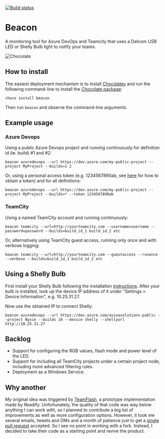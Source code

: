 <!-- markdownlint-disable MD041 -->
[![Build status](https://ci.appveyor.com/api/projects/status/sm9eoe5qd48b44ay?svg=true)](https://ci.appveyor.com/project/dennisdoomen/beacon)

# Beacon

A monitoring tool for Azure DevOps and Teamcity that uses a Delcom USB LED or Shelly Bulb light to notify your teams.

![Chocolate](./Images/Screenshot.png)

## How to install

The easiest deployment mechanism is to install [Chocolatey](https://chocolatey.org/) and run the following command-line to install the [Chocolate package](https://chocolatey.org/packages/beacon):

    choco install beacon

Then run `beacon` and observe the command-line arguments.

## Example usage
### Azure Devops
Using a public Azure Devops project and running continuously for definition id (ie. build) #1 and #2:

    beacon azuredevops --url https://dev.azure.com/my-public-project --project MyProject --builds=1 2

Or, using a personal access token (e.g. 1234567890ab, see [here](https://docs.microsoft.com/en-us/azure/devops/organizations/accounts/use-personal-access-tokens-to-authenticate?view=azure-devops&tabs=preview-page) for how to obtain a token) and for all definitions:

    beacon azuredevops --url https://dev.azure.com/my-public-project --project MyProject --builds=* --token 1234567890ab

### TeamCity
Using a named TeamCity account and running continuously:

    beacon teamcity --url=http://yourteamcity.com --username=username --password=password --builds=build_id_1 build_id_2 etc

Or, alternatively using TeamCity guest access, running only once and with verbose logging:

    beacon teamcity --url=http://yourteamcity.com --guestaccess --runonce --verbose --builds=build_id_1 build_id_2 etc

## Using a Shelly Bulb
First install your Shelly Bulb following the installation [instructions](https://shelly.cloud/documents/user_guide/shelly_bulb.pdf).
After your bulb is installed, look up the device IP address of it under "Settings > Device Information", e.g. 10.25.31.27.

Now use the obtained IP to connect Shelly:

    beacon azuredevops --url https://dev.azure.com/avivasolutions-public --project Nyxie --builds 10 --device shelly --shellyurl http://10.25.31.27

## Backlog

* Support for configuring the RGB values, flash mode and power level of the LED.
* Support for including all TeamCity projects under a certain project node, including more advanced filtering rules.
* Deployment as a Windows Service.

## Why another

My original idea was triggered by [TeamFlash](https://github.com/Readify/TeamFlash), a prototype implementation made by Readify. Unfortunately, the quality of that code was way below anything I can work with, so I planned to contribute a big list of improvements as well as more configuration options. However, it took me several emails, tweets and DMs and a month of patience just to get a [single pull request](https://github.com/Readify/TeamFlash/pull/16) accepted. So I see no point in working with a fork. Instead, I decided to take their code as a starting point and revive the product.
